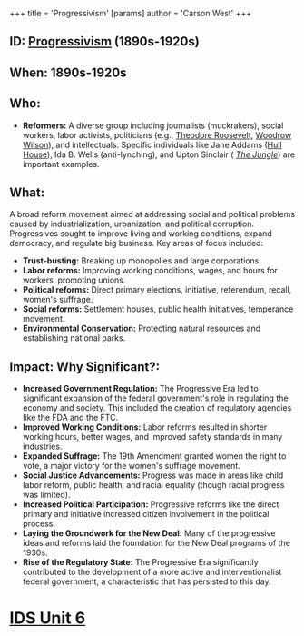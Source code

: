 +++
 title = 'Progressivism'
[params]
	author = 'Carson West'
+++
## ID: [Progressivism](./../progressivism/) (1890s-1920s)

## When: 1890s-1920s

## Who: 
* **Reformers:**  A diverse group including journalists (muckrakers), social workers, labor activists, politicians (e.g., [Theodore Roosevelt](./../theodore-roosevelt/), [Woodrow Wilson](./../woodrow-wilson/)), and intellectuals.  Specific individuals like Jane Addams ([Hull House](./../hull-house/)), Ida B. Wells (anti-lynching), and Upton Sinclair ( *[The Jungle](./../the-jungle/)*) are important examples.

## What:  
A broad reform movement aimed at addressing social and political problems caused by industrialization, urbanization, and political corruption.  Progressives sought to improve living and working conditions, expand democracy, and regulate big business.  Key areas of focus included:
* **Trust-busting:** Breaking up monopolies and large corporations.
* **Labor reforms:**  Improving working conditions, wages, and hours for workers, promoting unions.
* **Political reforms:**  Direct primary elections, initiative, referendum, recall, women's suffrage.
* **Social reforms:**  Settlement houses, public health initiatives, temperance movement.
* **Environmental Conservation:**  Protecting natural resources and establishing national parks.


## Impact: Why Significant?:
* **Increased Government Regulation:**  The Progressive Era led to significant expansion of the federal government's role in regulating the economy and society.  This included the creation of regulatory agencies like the FDA and the FTC.
* **Improved Working Conditions:**  Labor reforms resulted in shorter working hours, better wages, and improved safety standards in many industries.
* **Expanded Suffrage:**  The 19th Amendment granted women the right to vote, a major victory for the women's suffrage movement.
* **Social Justice Advancements:**  Progress was made in areas like child labor reform, public health, and racial equality (though racial progress was limited).
* **Increased Political Participation:**  Progressive reforms like the direct primary and initiative increased citizen involvement in the political process.
* **Laying the Groundwork for the New Deal:**  Many of the progressive ideas and reforms laid the foundation for the New Deal programs of the 1930s.
* **Rise of the Regulatory State:** The Progressive Era significantly contributed to the development of a more active and interventionalist federal government, a characteristic that has persisted to this day.


# [IDS Unit 6](./../ids-unit-6/)
